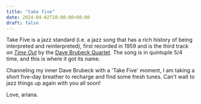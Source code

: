```yaml
---
title: "take five"
date: 2024-04-02T18:08:08+08:00
draft: false
---
```


Take Five is a jazz standard (i.e. a jazz song that has a rich history of being interpreted and reinterpreted), first recorded in 1959 and is the third track on [*Time Out*](https://en.wikipedia.org/wiki/Time_Out_(album)) by the [Dave Brubeck Quartet](https://en.wikipedia.org/wiki/Dave_Brubeck#Dave_Brubeck_Quartet). The song is in quintuple $5/4$ time, and this is where it got its name.

Channeling my inner Dave Brubeck with a 'Take Five' moment, I am taking a short five-day breather to recharge and find some fresh tunes. Can't wait to jazz things up again with you all soon!

Love, ariana.

